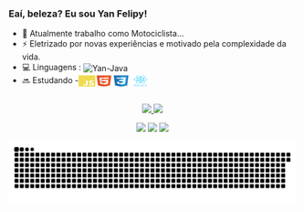 ### Eaí, beleza? Eu sou Yan Felipy!
 - 💼 Atualmente trabalho como Motociclista...
- ⚡ Eletrizado por novas experiências e motivado pela complexidade da vida.
- 💻 Linguagens : <img align="center" alt="Yan-Java" height="24" width="30" src="https://raw.githubusercontent.com/jmnote/z-icons/master/svg/java.svg"> 
- 🔜 Estudando -<img align="center" alt="Yan-Js" height="20" width="30" src="https://raw.githubusercontent.com/devicons/devicon/master/icons/javascript/javascript-plain.svg"><img align="center" alt="Yan-HTML" height="20" width="30" src="https://raw.githubusercontent.com/devicons/devicon/master/icons/html5/html5-original.svg"><img align="center" alt="Yan-CSS" height="20" width="30" src="https://raw.githubusercontent.com/devicons/devicon/master/icons/css3/css3-original.svg"> <img align="center" alt="Yan-CSS" height="20" width="30" src="https://raw.githubusercontent.com/devicons/devicon/master/icons/react/react-original-wordmark.svg"> 
  ##
<div align="center">
  <a href="https://github.com/YanFelipy?tab=repositories">
  <img height="160em" src="https://github-readme-stats.vercel.app/api?username=YanFelipy&show_icons=true&theme=vision-friendly-dark&include_all_commits=true&count_private=true"/>
  <img height="160em" src="https://github-readme-stats.vercel.app/api/top-langs/?username=YanFelipy&layout=compact&langs_count=7&theme=vision-friendly-dark"/>
  </a>
</div>

<div align="center">  
 
 <a href="https://discord.gg/theyanfelipy#2767" target="_blank"><img src="https://img.shields.io/badge/Discord-7289DA?style=for-the-badge&logo=discord&logoColor=white" target="_blank"></a> 
  <a href = "mailto:yan-felipy@hotmail.com"><img src="https://img.shields.io/badge/-Outlook-%23333?style=for-the-badge&logo=hotmail&logoColor=white" target="_blank"></a>
  <a href="https://www.linkedin.com/in/yanfelipy" target="_blank"><img src="https://img.shields.io/badge/-LinkedIn-%230077B5?style=for-the-badge&logo=linkedin&logoColor=white" target="_blank"></a> 
 </div>

 ![Snake animation](https://github.com/YanFelipy/YanFelipy/blob/output/github-contribution-grid-snake.svg)
 


